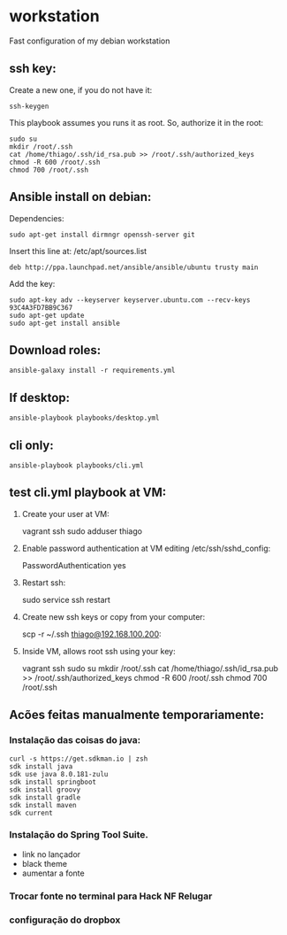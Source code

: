 # workstation

Fast configuration of my debian workstation

## ssh key:

Create a new one, if you do not have it:

    ssh-keygen

This playbook assumes you runs it as root. 
So, authorize it in the root:

    sudo su
    mkdir /root/.ssh
    cat /home/thiago/.ssh/id_rsa.pub >> /root/.ssh/authorized_keys
    chmod -R 600 /root/.ssh
    chmod 700 /root/.ssh

## Ansible install on debian:

Dependencies:

    sudo apt-get install dirmngr openssh-server git

Insert this line at: /etc/apt/sources.list

    deb http://ppa.launchpad.net/ansible/ansible/ubuntu trusty main

Add the key:
    
    sudo apt-key adv --keyserver keyserver.ubuntu.com --recv-keys 93C4A3FD7BB9C367
    sudo apt-get update
    sudo apt-get install ansible 

## Download roles:

    ansible-galaxy install -r requirements.yml

## If desktop:

    ansible-playbook playbooks/desktop.yml

## cli only:

    ansible-playbook playbooks/cli.yml

## test cli.yml playbook at VM:

1. Create your user at VM:

    vagrant ssh
    sudo adduser thiago

2. Enable password authentication at VM editing /etc/ssh/sshd_config:

    PasswordAuthentication yes

3. Restart ssh:

    sudo service ssh restart

4. Create new ssh keys or copy from your computer:

    scp -r ~/.ssh thiago@192.168.100.200:

5. Inside VM, allows root ssh using your key:
    
    vagrant ssh
    sudo su
    mkdir /root/.ssh
    cat /home/thiago/.ssh/id_rsa.pub >> /root/.ssh/authorized_keys
    chmod -R 600 /root/.ssh
    chmod 700 /root/.ssh

## Acões feitas manualmente temporariamente:

### Instalação das coisas do java:

    curl -s https://get.sdkman.io | zsh
    sdk install java
    sdk use java 8.0.181-zulu
    sdk install springboot
    sdk install groovy
    sdk install gradle
    sdk install maven
    sdk current

### Instalação do Spring Tool Suite.

 - link no lançador
 - black theme
 - aumentar a fonte

### Trocar fonte no terminal para Hack NF Relugar

### configuração do dropbox


